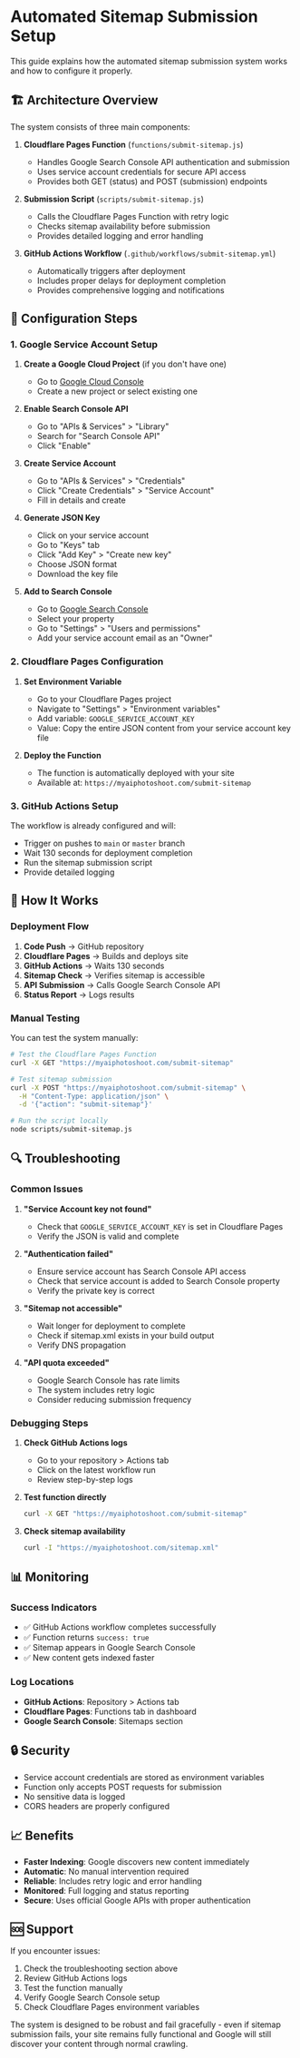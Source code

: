 # Automated Sitemap Submission Setup

This guide explains how the automated sitemap submission system works and how to configure it properly.

## 🏗️ Architecture Overview

The system consists of three main components:

1. **Cloudflare Pages Function** (`functions/submit-sitemap.js`)
   - Handles Google Search Console API authentication and submission
   - Uses service account credentials for secure API access
   - Provides both GET (status) and POST (submission) endpoints

2. **Submission Script** (`scripts/submit-sitemap.js`)
   - Calls the Cloudflare Pages Function with retry logic
   - Checks sitemap availability before submission
   - Provides detailed logging and error handling

3. **GitHub Actions Workflow** (`.github/workflows/submit-sitemap.yml`)
   - Automatically triggers after deployment
   - Includes proper delays for deployment completion
   - Provides comprehensive logging and notifications

## 🔧 Configuration Steps

### 1. Google Service Account Setup

1. **Create a Google Cloud Project** (if you don't have one)
   - Go to [Google Cloud Console](https://console.cloud.google.com/)
   - Create a new project or select existing one

2. **Enable Search Console API**
   - Go to "APIs & Services" > "Library"
   - Search for "Search Console API"
   - Click "Enable"

3. **Create Service Account**
   - Go to "APIs & Services" > "Credentials"
   - Click "Create Credentials" > "Service Account"
   - Fill in details and create

4. **Generate JSON Key**
   - Click on your service account
   - Go to "Keys" tab
   - Click "Add Key" > "Create new key"
   - Choose JSON format
   - Download the key file

5. **Add to Search Console**
   - Go to [Google Search Console](https://search.google.com/search-console)
   - Select your property
   - Go to "Settings" > "Users and permissions"
   - Add your service account email as an "Owner"

### 2. Cloudflare Pages Configuration

1. **Set Environment Variable**
   - Go to your Cloudflare Pages project
   - Navigate to "Settings" > "Environment variables"
   - Add variable: `GOOGLE_SERVICE_ACCOUNT_KEY`
   - Value: Copy the entire JSON content from your service account key file

2. **Deploy the Function**
   - The function is automatically deployed with your site
   - Available at: `https://myaiphotoshoot.com/submit-sitemap`

### 3. GitHub Actions Setup

The workflow is already configured and will:
- Trigger on pushes to `main` or `master` branch
- Wait 130 seconds for deployment completion
- Run the sitemap submission script
- Provide detailed logging

## 🚀 How It Works

### Deployment Flow

1. **Code Push** → GitHub repository
2. **Cloudflare Pages** → Builds and deploys site
3. **GitHub Actions** → Waits 130 seconds
4. **Sitemap Check** → Verifies sitemap is accessible
5. **API Submission** → Calls Google Search Console API
6. **Status Report** → Logs results

### Manual Testing

You can test the system manually:

```bash
# Test the Cloudflare Pages Function
curl -X GET "https://myaiphotoshoot.com/submit-sitemap"

# Test sitemap submission
curl -X POST "https://myaiphotoshoot.com/submit-sitemap" \
  -H "Content-Type: application/json" \
  -d '{"action": "submit-sitemap"}'

# Run the script locally
node scripts/submit-sitemap.js
```

## 🔍 Troubleshooting

### Common Issues

1. **"Service Account key not found"**
   - Check that `GOOGLE_SERVICE_ACCOUNT_KEY` is set in Cloudflare Pages
   - Verify the JSON is valid and complete

2. **"Authentication failed"**
   - Ensure service account has Search Console API access
   - Check that service account is added to Search Console property
   - Verify the private key is correct

3. **"Sitemap not accessible"**
   - Wait longer for deployment to complete
   - Check if sitemap.xml exists in your build output
   - Verify DNS propagation

4. **"API quota exceeded"**
   - Google Search Console has rate limits
   - The system includes retry logic
   - Consider reducing submission frequency

### Debugging Steps

1. **Check GitHub Actions logs**
   - Go to your repository > Actions tab
   - Click on the latest workflow run
   - Review step-by-step logs

2. **Test function directly**
   ```bash
   curl -X GET "https://myaiphotoshoot.com/submit-sitemap"
   ```

3. **Check sitemap availability**
   ```bash
   curl -I "https://myaiphotoshoot.com/sitemap.xml"
   ```

## 📊 Monitoring

### Success Indicators

- ✅ GitHub Actions workflow completes successfully
- ✅ Function returns `success: true`
- ✅ Sitemap appears in Google Search Console
- ✅ New content gets indexed faster

### Log Locations

- **GitHub Actions**: Repository > Actions tab
- **Cloudflare Pages**: Functions tab in dashboard
- **Google Search Console**: Sitemaps section

## 🔒 Security

- Service account credentials are stored as environment variables
- Function only accepts POST requests for submission
- No sensitive data is logged
- CORS headers are properly configured

## 📈 Benefits

- **Faster Indexing**: Google discovers new content immediately
- **Automatic**: No manual intervention required
- **Reliable**: Includes retry logic and error handling
- **Monitored**: Full logging and status reporting
- **Secure**: Uses official Google APIs with proper authentication

## 🆘 Support

If you encounter issues:

1. Check the troubleshooting section above
2. Review GitHub Actions logs
3. Test the function manually
4. Verify Google Search Console setup
5. Check Cloudflare Pages environment variables

The system is designed to be robust and fail gracefully - even if sitemap submission fails, your site remains fully functional and Google will still discover your content through normal crawling. 